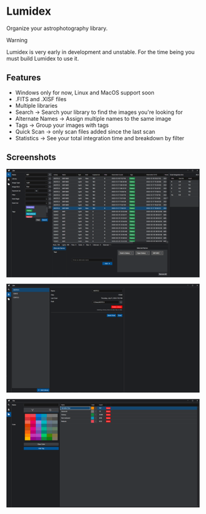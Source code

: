 # Lumidex

Organize your astrophotography library.

> [!WARNING]
> Lumidex is very early in development and unstable.
> For the time being you must build Lumidex to use it.

## Features
- Windows only for now, Linux and MacOS support soon
- .FITS and .XISF files
- Multiple libraries
- Search -> Search your library to find the images you're looking for
- Alternate Names -> Assign multiple names to the same image
- Tags -> Group your images with tags
- Quick Scan -> only scan files added since the last scan
- Statistics -> See your total integration time and breakdown by filter

## Screenshots

![Search](/assets/lumidex_search.png?raw=true "Search")

![Library](/assets/lumidex_library.png?raw=true "Library")

![Tags](/assets/lumidex_tags.png?raw=true "Tags")
